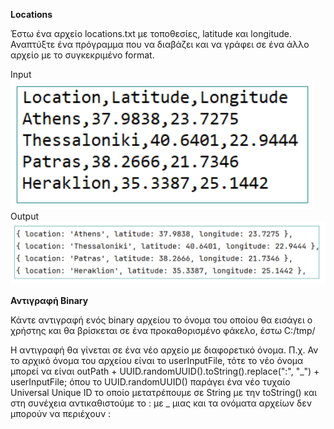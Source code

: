 **Locations**  

Έστω ένα αρχείο locations.txt με τοποθεσίες, latitude και longitude. Αναπτύξτε ένα
πρόγραμμα που να διαβάζει και να γράφει σε ένα άλλο αρχείο με το συγκεκριμένο format.

Input
![img.png](img.png)
Output
![img_1.png](img_1.png)

**Αντιγραφή Binary**

Κάντε αντιγραφή ενός binary αρχείου το όνομα του οποίου θα εισάγει ο χρήστης και θα 
βρίσκεται σε ένα προκαθορισμένο φάκελο, έστω C:/tmp/ 

Η αντιγραφή θα γίνεται σε ένα νέο αρχείο με διαφορετικό
όνομα. Π.χ. Αν το αρχικό όνομα του αρχείου είναι το userInputFile,
τότε το νέο όνομα μπορεί να είναι outPath + UUID.randomUUID().toString().replace(":", "_") +
userInputFile; όπου το UUID.randomUUID() παράγει ένα νέο
τυχαίο Universal Unique ID το οποίο μετατρέπουμε σε String
με την toString() και στη συνέχεια αντικαθιστούμε το : με _
μιας και τα ονόματα αρχείων δεν μπορούν να περιέχουν :


